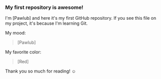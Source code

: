 ### My first repository is awesome!

I'm [Pawlub] and here it's my first GitHub repository.
If you see this file on my project, it's because I'm learning Git.

My mood:

> [Pawlub]

My favorite color:

> [Red]

Thank you so much for reading! ☺
